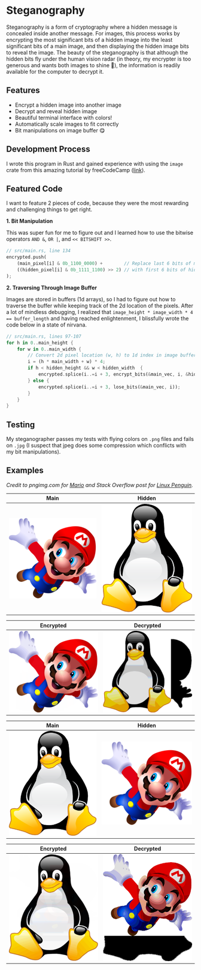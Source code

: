 # Steganography

Steganography is a form of cryptography where a hidden message is concealed inside another message. For images, this process works by encrypting the most significant bits of a hidden image into the least significant bits of a main image, and then displaying the hidden image bits to reveal the image. The beauty of the steganography is that although the hidden bits fly under the human vision radar (in theory, my encrypter is too generous and wants both images to shine 🙂), the information is readily available for the computer to decrypt it.

## Features
* Encrypt a hidden image into another image
* Decrypt and reveal hidden image
* Beautiful terminal interface with colors!
* Automatically scale images to fit correctly
* Bit manipulations on image buffer 😋

## Development Process

I wrote this program in Rust and gained experience with using the `image` crate from this amazing tutorial by freeCodeCamp ([link](https://www.freecodecamp.org/news/rust-in-replit/)).

## Featured Code

I want to feature 2 pieces of code, because they were the most rewarding and challenging things to get right.

**1. Bit Manipulation**

This was super fun for me to figure out and I learned how to use the bitwise operators `AND &`, `OR |`, and `<< BITSHIFT >>`.

```rs
// src/main.rs, line 134
encrypted.push(
    (main_pixel[i] & 0b_1100_0000) +        // Replace last 6 bits of main pixel
    ((hidden_pixel[i] & 0b_1111_1100) >> 2) // with first 6 bits of hidden pixel
);
```

**2. Traversing Through Image Buffer**

Images are stored in buffers (1d arrays), so I had to figure out how to traverse the buffer while keeping track of the 2d location of the pixels. After a lot of mindless debugging, I realized that `image_height * image_width * 4 == buffer_length` and having reached enlightenment, I blissfully wrote the code below in a state of nirvana.

```rs
// src/main.rs, lines 97-107
for h in 0..main_height {
    for w in 0..main_width {
        // Convert 2d pixel location (w, h) to 1d index in image buffer
        i = (h * main_width + w) * 4;
        if h < hidden_height && w < hidden_width  {
            encrypted.splice(i..=i + 3, encrypt_bits(&main_vec, i, &hidden_vec, (h * hidden_width + w) * 4));
        } else {
            encrypted.splice(i..=i + 3, lose_bits(&main_vec, i));
        }
    }
}
```

## Testing

My steganographer passes my tests with flying colors on `.png` files and fails on `.jpg` (I suspect that jpeg does some compression which conflicts with my bit manipulations).


## Examples

*Credit to pngimg.com for [Mario](https://pngimg.com/image/30596) and Stack Overflow post for [Linux Penguin](https://stackoverflow.com/questions/24450999/add-border-around-png-image-using-imagick-php).*

Main | Hidden
---- | ----
<img src = "https://raw.githubusercontent.com/rohanphanse/steganography/main/images/mario.png" alt = "mario - main image" width = "500px" /> | <img src = "https://raw.githubusercontent.com/rohanphanse/steganography/main/images/penguin.png" alt = "penguin - hidden image" width = "500px" />

Encrypted | Decrypted
----  | ----
<img src = "https://raw.githubusercontent.com/rohanphanse/steganography/main/images/mar-peng-enc.png" alt = "mario penguin - encrypted image" width = "500px" /> | <img src = "https://raw.githubusercontent.com/rohanphanse/steganography/main/images/mar-peng-dec.png" alt = "mario penguin - decrypted image" width = "500px" />

Main | Hidden
---- | ----
<img src = "https://raw.githubusercontent.com/rohanphanse/steganography/main/images/penguin.png" alt = "penguin - main image" width = "500px" /> | <img src = "https://raw.githubusercontent.com/rohanphanse/steganography/main/images/mario.png" alt = "mario - hidden image" width = "500px" />

Encrypted | Decrypted
----  | ----
<img src = "https://raw.githubusercontent.com/rohanphanse/steganography/main/images/peng-mar-enc.png" alt = "penguin mario - encrypted image" width = "500px" /> | <img src = "https://raw.githubusercontent.com/rohanphanse/steganography/main/images/peng-mar-dec.png" alt = "penguin mario - decrypted image" width = "500px" />
